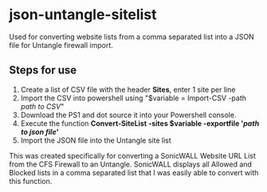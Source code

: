 # json-untangle-sitelist
Used for converting website lists from a comma separated  list into a JSON file for Untangle firewall import.

## Steps for use
1. Create a list of CSV file with the header **Sites**, enter 1 site per line
2. Import the CSV into powershell using "$variable = Import-CSV -path _path to CSV_"
3. Download the PS1 and dot source it into your Powershell console.
4. Execute the function **Convert-SiteList -sites $variable -exportfile '_path to json file_'**
5. Import the JSON file into the Untangle site list
  
  
This was created specifically for converting a SonicWALL Website URL List from the CFS Firewall to an Untangle. SonicWALL displays all Allowed and Blocked lists in a comma separated list that I was easily able to convert with this function.
